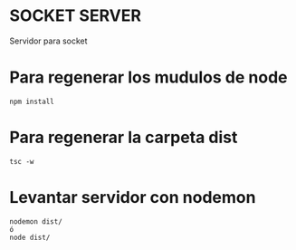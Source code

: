 # SOCKET SERVER


Servidor para socket 


# Para regenerar los mudulos de node
```
npm install 
```

# Para regenerar la carpeta dist
```
tsc -w
```


# Levantar servidor con nodemon
```
nodemon dist/
ó
node dist/
```